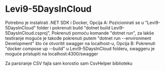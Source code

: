 # Levi9-5DaysInCloud

Potrebno je instalirati .NET SDK i Docker,
Opcija A:
Pozicionirati se u "Levi9-5DaysInCloud" folder i pokrenuti build "dotnet build Levi9-5DaysInCloud.csproj",
Pokrenuti pomoću komande "dotnet run", za lakše testiranje moguće je takođe pokrenuti putem "dotnet run --environment Development" što će otvoritit swagger na localhost-u,
Opcija B:
Pokrenuti "docker compose up --build" u Levi9-5DaysInCloud folderu, swaggeru je moguće pristupiti na localhost:4300/swagger

Za parsiranje CSV fajla sam korostio sam CsvHelper biblioteku

